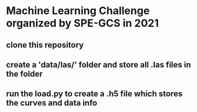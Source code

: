 
# Machine Learning Challenge organized by SPE-GCS in 2021

## clone this repository
## create a 'data/las/' folder and store all .las files in the folder
## run the load.py to create a .h5 file which stores the curves and data info

